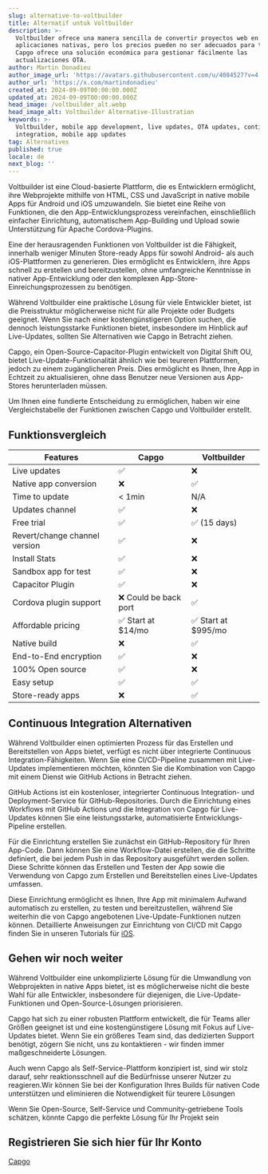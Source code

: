 ```yaml
---
slug: alternative-to-voltbuilder
title: Alternatif untuk Voltbuilder
description: >-
  Voltbuilder ofrece una manera sencilla de convertir proyectos web en
  aplicaciones nativas, pero los precios pueden no ser adecuados para todos.
  Capgo ofrece una solución económica para gestionar fácilmente las
  actualizaciones OTA.
author: Martin Donadieu
author_image_url: 'https://avatars.githubusercontent.com/u/4084527?v=4'
author_url: 'https://x.com/martindonadieu'
created_at: 2024-09-09T00:00:00.000Z
updated_at: 2024-09-09T00:00:00.000Z
head_image: /voltbuilder_alt.webp
head_image_alt: Voltbuilder Alternative-Illustration
keywords: >-
  Voltbuilder, mobile app development, live updates, OTA updates, continuous
  integration, mobile app updates
tag: Alternatives
published: true
locale: de
next_blog: ''
---
```


Voltbuilder ist eine Cloud-basierte Plattform, die es Entwicklern ermöglicht, ihre Webprojekte mithilfe von HTML, CSS und JavaScript in native mobile Apps für Android und iOS umzuwandeln. Sie bietet eine Reihe von Funktionen, die den App-Entwicklungsprozess vereinfachen, einschließlich einfacher Einrichtung, automatischem App-Building und Upload sowie Unterstützung für Apache Cordova-Plugins.

Eine der herausragenden Funktionen von Voltbuilder ist die Fähigkeit, innerhalb weniger Minuten Store-ready Apps für sowohl Android- als auch iOS-Plattformen zu generieren. Dies ermöglicht es Entwicklern, ihre Apps schnell zu erstellen und bereitzustellen, ohne umfangreiche Kenntnisse in nativer App-Entwicklung oder den komplexen App-Store-Einreichungsprozessen zu benötigen.

Während Voltbuilder eine praktische Lösung für viele Entwickler bietet, ist die Preisstruktur möglicherweise nicht für alle Projekte oder Budgets geeignet. Wenn Sie nach einer kostengünstigeren Option suchen, die dennoch leistungsstarke Funktionen bietet, insbesondere im Hinblick auf Live-Updates, sollten Sie Alternativen wie Capgo in Betracht ziehen.

Capgo, ein Open-Source-Capacitor-Plugin entwickelt von Digital Shift OU, bietet Live-Update-Funktionalität ähnlich wie bei teureren Plattformen, jedoch zu einem zugänglicheren Preis. Dies ermöglicht es Ihnen, Ihre App in Echtzeit zu aktualisieren, ohne dass Benutzer neue Versionen aus App-Stores herunterladen müssen.

Um Ihnen eine fundierte Entscheidung zu ermöglichen, haben wir eine Vergleichstabelle der Funktionen zwischen Capgo und Voltbuilder erstellt.

## Funktionsvergleich

| Features | Capgo | Voltbuilder |
| --- | --- | --- |
| Live updates | ✅ | ❌ |
| Native app conversion | ❌ | ✅ |
| Time to update | < 1min | N/A |
| Updates channel | ✅ | ❌ |
| Free trial | ✅ | ✅ (15 days) |
| Revert/change channel version | ✅ | ❌ |
| Install Stats | ✅ | ❌ |
| Sandbox app for test | ✅ | ❌ |
| Capacitor Plugin | ✅ | ❌ |
| Cordova plugin support | ❌ Could be back port | ✅ |
| Affordable pricing | ✅ Start at $14/mo | ✅ Start at $995/mo |
| Native build | ❌ | ✅ |
| End-to-End encryption | ✅ | ❌ |
| 100% Open source | ✅ | ❌ |
| Easy setup | ✅ | ✅ |
| Store-ready apps | ❌ | ✅ |

## Continuous Integration Alternativen

Während Voltbuilder einen optimierten Prozess für das Erstellen und Bereitstellen von Apps bietet, verfügt es nicht über integrierte Continuous Integration-Fähigkeiten. Wenn Sie eine CI/CD-Pipeline zusammen mit Live-Updates implementieren möchten, könnten Sie die Kombination von Capgo mit einem Dienst wie GitHub Actions in Betracht ziehen.

GitHub Actions ist ein kostenloser, integrierter Continuous Integration- und Deployment-Service für GitHub-Repositories. Durch die Einrichtung eines Workflows mit GitHub Actions und die Integration von Capgo für Live-Updates können Sie eine leistungsstarke, automatisierte Entwicklungs-Pipeline erstellen.

Für die Einrichtung erstellen Sie zunächst ein GitHub-Repository für Ihren App-Code. Dann können Sie eine Workflow-Datei erstellen, die die Schritte definiert, die bei jedem Push in das Repository ausgeführt werden sollen. Diese Schritte können das Erstellen und Testen der App sowie die Verwendung von Capgo zum Erstellen und Bereitstellen eines Live-Updates umfassen.

Diese Einrichtung ermöglicht es Ihnen, Ihre App mit minimalem Aufwand automatisch zu erstellen, zu testen und bereitzustellen, während Sie weiterhin die von Capgo angebotenen Live-Update-Funktionen nutzen können. Detaillierte Anweisungen zur Einrichtung von CI/CD mit Capgo finden Sie in unseren Tutorials für [iOS](https://capgoapp/blog/automatic-capacitor-android-build-github-action/).

## Gehen wir noch weiter

Während Voltbuilder eine unkomplizierte Lösung für die Umwandlung von Webprojekten in native Apps bietet, ist es möglicherweise nicht die beste Wahl für alle Entwickler, insbesondere für diejenigen, die Live-Update-Funktionen und Open-Source-Lösungen priorisieren.

Capgo hat sich zu einer robusten Plattform entwickelt, die für Teams aller Größen geeignet ist und eine kostengünstigere Lösung mit Fokus auf Live-Updates bietet. Wenn Sie ein größeres Team sind, das dedizierten Support benötigt, zögern Sie nicht, uns zu kontaktieren - wir finden immer maßgeschneiderte Lösungen.

Auch wenn Capgo als Self-Service-Plattform konzipiert ist, sind wir stolz darauf, sehr reaktionsschnell auf die Bedürfnisse unserer Nutzer zu reagieren.Wir können Sie bei der Konfiguration Ihres Builds für nativen Code unterstützen und eliminieren die Notwendigkeit für teurere Lösungen

Wenn Sie Open-Source, Self-Service und Community-getriebene Tools schätzen, könnte Capgo die perfekte Lösung für Ihr Projekt sein

## Registrieren Sie sich hier für Ihr Konto

[Capgo](/register/)